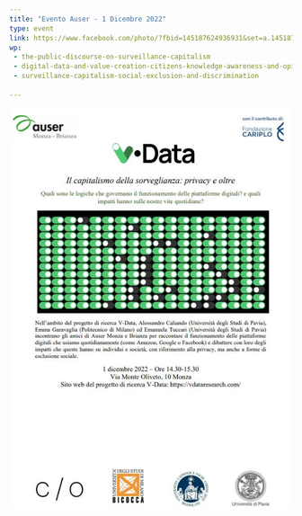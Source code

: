 ```yaml
---
title: "Evento Auser - 1 Dicembre 2022"
type: event
link: https://www.facebook.com/photo/?fbid=145187624936931&set=a.145187661603594
wp:
 - the-public-discourse-on-surveillance-capitalism
 - digital-data-and-value-creation-citizens-knowledge-awareness-and-opinions
 - surveillance-capitalism-social-exclusion-and-discrimination

---
```


![{title}](./image.jpg)
